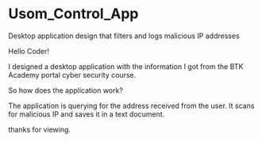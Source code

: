 # Usom_Control_App
Desktop application design that filters and logs malicious IP addresses

Hello Coder!

I designed a desktop application with the information I got from the BTK Academy portal cyber security course.

So how does the application work?

The application is querying for the address received from the user. It scans for malicious IP and saves it in a text document.

thanks for viewing.

